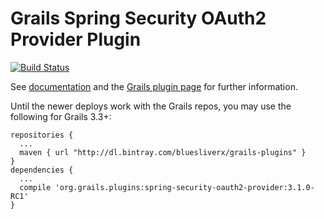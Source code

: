 Grails Spring Security OAuth2 Provider Plugin
=============================================
[![Build Status](https://travis-ci.org/grails-plugins/grails-spring-security-oauth2-provider.svg?branch=master)](https://travis-ci.org/grails-plugins/grails-spring-security-oauth2-provider)

See [documentation](http://grails-plugins.github.io/grails-spring-security-oauth2-provider/) and the
[Grails plugin page](http://plugins.grails.org/plugin/grails-plugins/spring-security-oauth2-provider) for further information.

Until the newer deploys work with the Grails repos, you may use the following for Grails 3.3+:
```
repositories {
  ...
  maven { url "http://dl.bintray.com/bluesliverx/grails-plugins" }
}
dependencies {
  ...
  compile 'org.grails.plugins:spring-security-oauth2-provider:3.1.0-RC1'
}
```

